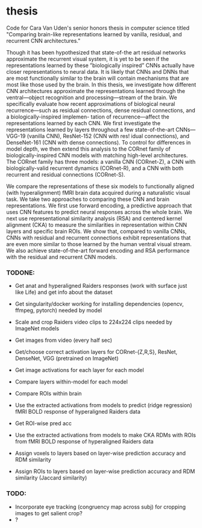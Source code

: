 # thesis

Code for Cara Van Uden's senior honors thesis in computer science titled "Comparing brain-like representations learned by vanilla, residual, and recurrent CNN architectures."

Though it has been hypothesized that state-of-the art residual networks approximate the recurrent visual system, it is yet to be seen if the representations learned by these ”biologically inspired” CNNs actually have closer representations to neural data. It is likely that CNNs and DNNs that are most functionally similar to the brain will contain mechanisms that are most like those used by the brain. In this thesis, we investigate how different CNN architectures approximate the representations learned through the ventral—object recognition and processing—stream of the brain. We specifically evaluate how recent approximations of biological neural recurrence—such as residual connections, dense residual connections, and a biologically-inspired implemen- tation of recurrence—affect the representations learned by each CNN. We first investigate the representations learned by layers throughout a few state-of-the-art CNNs—VGG-19 (vanilla CNN), ResNet-152 (CNN with res!
 idual connections), and DenseNet-161 (CNN with dense connections). To control for differences in model depth, we then extend this analysis to the CORnet family of biologically-inspired CNN models with matching high-level architectures. The CORnet family has three models: a vanilla CNN (CORnet-Z), a CNN with biologically-valid recurrent dynamics (CORnet-R), and a CNN with both recurrent and residual connections (CORnet-S).

We compare the representations of these six models to functionally aligned (with hyperalignment) fMRI brain data acquired during a naturalistic visual task. We take two approaches to comparing these CNN and brain representations. We first use forward encoding, a predictive approach that uses CNN features to predict neural responses across the whole brain. We next use representational similarity analysis (RSA) and centered kernel alignment (CKA) to measure the similarities in representation within CNN layers and specific brain ROIs. We show that, compared to vanilla CNNs, CNNs with residual and recurrent connections exhibit representations that are even more similar to those learned by the human ventral visual stream. We also achieve state-of-the-art forward encoding and RSA performance with the residual and recurrent CNN models.

### TODONE:
- Get anat and hyperaligned Raiders responses (work with surface just like Life) and get info about the dataset
- Get singularity/docker working for installing dependencies (opencv, ffmpeg, pytorch) needed by model

- Scale and crop Raiders video clips to 224x224 clips needed by ImageNet models
- Get images from video (every half sec)
- Get/choose correct activation layers for CORnet-{Z,R,S}, ResNet, DenseNet, VGG (pretrained on ImageNet)
- Get image activations for each layer for each model

- Compare layers within-model for each model
- Compare ROIs within brain
- Use the extracted activations from models to predict (ridge regression) fMRI BOLD response of hyperaligned Raiders data
- Get ROI-wise pred acc
- Use the extracted activations from models to make CKA RDMs with ROIs from fMRI BOLD response of hyperaligned Raiders data
- Assign voxels to layers based on layer-wise prediction accuracy and RDM similarity
- Assign ROIs to layers based on layer-wise prediction accuracy and RDM similarity (Jaccard similarity)

### TODO:
- Incorporate eye tracking (congruency map across subj) for cropping images to get salient crop?
- ?
